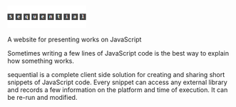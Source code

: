 ![sequential](sequential.png)

A website for presenting works on JavaScript


Sometimes writing a few lines of JavaScript code is the best way to explain how something works.

sequential is a complete client side solution for creating and sharing short snippets of JavaScript code.
Every snippet can access any external library and records a few information on the platform and time of execution.
It can be re-run and modified.

